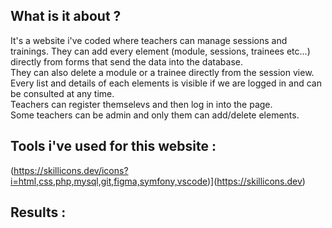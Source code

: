 ## What is it about ?
It's a website i've coded where teachers can manage sessions and trainings. They can add every element (module, sessions, trainees etc...) directly from forms that send the data into the database. <br>
They can also delete a module or a trainee directly from the session view. <br>
Every list and details of each elements is visible if we are logged in and can be consulted at any time. <br>
Teachers can register themselevs and then log in into the page. <br>
Some teachers can be admin and only them can add/delete elements. <br> 

## Tools i've used for this website :
(https://skillicons.dev/icons?i=html,css,php,mysql,git,figma,symfony,vscode)](https://skillicons.dev)

## Results :

